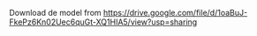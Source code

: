 Download de model from https://drive.google.com/file/d/1oaBuJ-FkePz6Kn02Uec6quGt-XQ1HIA5/view?usp=sharing
